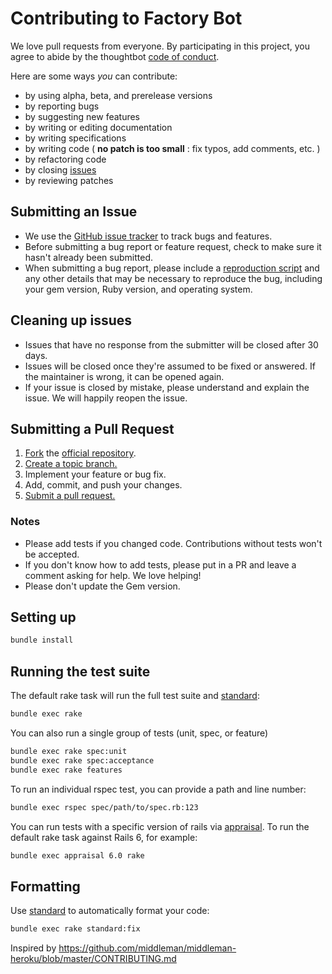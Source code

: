# Contributing to Factory Bot

We love pull requests from everyone. By participating in this project, you
agree to abide by the thoughtbot [code of conduct].

[code of conduct]: https://thoughtbot.com/open-source-code-of-conduct

Here are some ways *you* can contribute:

* by using alpha, beta, and prerelease versions
* by reporting bugs
* by suggesting new features
* by writing or editing documentation
* by writing specifications
* by writing code ( **no patch is too small** : fix typos, add comments, etc. )
* by refactoring code
* by closing [issues][]
* by reviewing patches

[issues]: https://github.com/thoughtbot/factory_bot/issues

## Submitting an Issue

* We use the [GitHub issue tracker][issues] to track bugs and features.
* Before submitting a bug report or feature request, check to make sure it hasn't
  already been submitted.
* When submitting a bug report, please include a [reproduction script] and any
  other details that may be necessary to reproduce the bug, including your gem
  version, Ruby version, and operating system.

## Cleaning up issues

* Issues that have no response from the submitter will be closed after 30 days.
* Issues will be closed once they're assumed to be fixed or answered. If the
  maintainer is wrong, it can be opened again.
* If your issue is closed by mistake, please understand and explain the issue.
  We will happily reopen the issue.

## Submitting a Pull Request

1. [Fork][fork] the [official repository][repo].
1. [Create a topic branch.][branch]
1. Implement your feature or bug fix.
1. Add, commit, and push your changes.
1. [Submit a pull request.][pr]

### Notes

* Please add tests if you changed code. Contributions without tests won't be accepted.
* If you don't know how to add tests, please put in a PR and leave a comment
  asking for help. We love helping!
* Please don't update the Gem version.

## Setting up

```sh
bundle install
```

## Running the test suite

The default rake task will run the full test suite and [standard]:

```sh
bundle exec rake
```

You can also run a single group of tests (unit, spec, or feature)

```sh
bundle exec rake spec:unit
bundle exec rake spec:acceptance
bundle exec rake features
```

To run an individual rspec test, you can provide a path and line number:

```sh
bundle exec rspec spec/path/to/spec.rb:123
```

You can run tests with a specific version of rails via [appraisal]. To run
the default rake task against Rails 6, for example:

```sh
bundle exec appraisal 6.0 rake
```

## Formatting

Use [standard] to automatically format your code:

```sh
bundle exec rake standard:fix
```

[repo]: https://github.com/thoughtbot/factory_bot/tree/master
[fork]: https://help.github.com/articles/fork-a-repo/
[branch]: https://help.github.com/articles/creating-and-deleting-branches-within-your-repository/
[pr]: https://help.github.com/articles/using-pull-requests/
[standard]: https://github.com/testdouble/standard
[appraisal]: https://github.com/thoughtbot/appraisal
[reproduction script]: https://github.com/thoughtbot/factory_bot/blob/master/.github/REPRODUCTION_SCRIPT.rb

Inspired by https://github.com/middleman/middleman-heroku/blob/master/CONTRIBUTING.md
